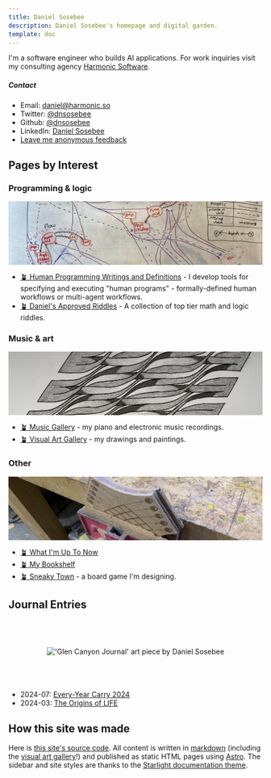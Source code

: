 ```yaml
---
title: Daniel Sosebee
description: Daniel Sosebee's homepage and digital garden.
template: doc
---
```


<style>
.ratio-box {
    aspect-ratio: 4 / 1; /* Sets the aspect ratio to 2:1 (width:height) */
    width: 100%; /* Set the width as needed */
    overflow: hidden; /* Ensure any overflow is hidden */
    display: flex;
    justify-content: center; /* Centers the image horizontally */
    align-items: center; /* Centers the image vertically */
}

.ratio-box img {
    width: 100%; /* Make the image take the full width of the box */
    height: auto; /* Maintain the aspect ratio of the image */
    object-fit: cover; /* Ensure the image covers the box */
}
</style>

<!-- <img src="/assets/photos/profile.jpg" alt="Daniel Sosebee's headshot" class="rounded-xl"  width="200" height="200" /> -->

I'm a software engineer who builds AI applications. For work inquiries visit my consulting agency [Harmonic Software](https://harmonic.so).

##### Contact
- Email: <a href="mailto:daniel@harmonic.so">daniel@harmonic.so</a>
- Twitter: <a href="https://twitter.com/dnsosebee" target="_blank">@dnsosebee</a>
- Github: <a href="https://github.com/dnsosebee" target="_blank">@dnsosebee</a>
- LinkedIn: <a href="https://www.linkedin.com/in/danielsosebee/" target="_blank">Daniel Sosebee</a>
- <a href="https://www.admonymous.co/dnsosebee" target="_blank">Leave me anonymous feedback</a>



## Pages by Interest
### Programming & logic


<div class="ratio-box">

![Whiteboard diagram of control flow in the FTML language, a component of InstructionKit](../../../public/assets/ftml-whiteboard-short.jpg)

</div>

- [🪴 Human Programming Writings and Definitions](/human-programming) - I develop tools for specifying and executing "human programs" - formally-defined human workflows or multi-agent workflows.
  <!-- - 2022-09: [Meet Methodable pt. 3: Meet the Block Types](https://humanprogramming.substack.com/p/meet-methodable-pt-3-meet-the-block)
  - 2022-07: [Why to Store Descriptions of Workflows and Not Just Guides](https://humanprogramming.substack.com/p/why-to-store-descriptions-of-workflows)
  - 2022-06: [⭐ The 'Meet Methodable' program](https://a.methodable.com/guide/e0412eb2-36fd-4903-b186-d2de931fefc7)
  - 2022-02: [The Untapped Potential of Human Programming](https://humanprogramming.substack.com/p/the-untapped-potential-of-human-programming) -->
- [🪴 Daniel's Approved Riddles](/riddles) - A collection of top tier math and logic riddles.

### Music & art

<div class="ratio-box">

!['Wave Plane One' art piece by Daniel Sosebee](../../../public/assets/art/wave-plane-one.jpg)

</div>

- [🪴 Music Gallery](/music) - my piano and electronic music recordings.
- [🪴 Visual Art Gallery](/art) - my drawings and paintings.

### Other

<div class="ratio-box">

![Sneaky Town board game in construction](../assets/sneaky-town.png)

</div>

- [🪴 What I'm Up To Now](/now)
- [🪴 My Bookshelf](/bookshelf)
- [🪴 Sneaky Town](/sneaky-town) - a board game I'm designing.


## Journal Entries

<div class="ratio-box">

!['Glen Canyon Journal' art piece by Daniel Sosebee](../../../public/assets/art/glen-canyon-journal.jpg)

</div>

- 2024-07: [Every-Year Carry 2024](/eyc-2024)
- 2024-03: [The Origins of LIFE](/origins-of-life)

## How this site was made

Here is [this site's source code](https://github.com/dnsosebee/garden). All content is written in [markdown](https://www.markdownguide.org/) (including the [visual art gallery](/art)!) and published as static HTML pages using [Astro](https://astro.build/). The sidebar and site styles are thanks to the [Starlight documentation theme](https://starlight.astro.build/).
